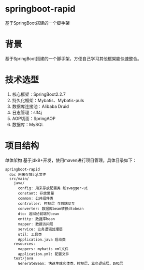 # springboot-rapid
基于SpringBoot搭建的一个脚手架

# 背景
基于SpringBoot搭建的一个脚手架，方便自己学习其他框架能快速整合。

# 技术选型
1. 核心框架：SpringBoot2.2.7
2. 持久化框架：Mybatis、Mybatis-puls
3. 数据库连接池：Alibaba Druid
4. 日志管理：slf4j
5. AOP切面：SpringAOP
6. 数据库：MySQL

# 项目结构
单体架构 基于jdk8+开发，使用maven进行项目管理。具体目录如下：
```
springboot-rapid
  doc 用来存放sql文件
  src/main/
    java/
      config: 用来存放配置类 如swagger-ui
      constant: 存放常量
      common: 公共组件类
      controller: 控制层 与前端交互
      converter: 数据库bean转换dtobean
      dto: 返回给前端的bean
      entity: 数据库bean
      mapper: 数据访问层
      service: 业务逻辑处理层
      util: 工具类
      Application.java 启动类
    resources:
      mappers: mybatis xml文件
      application.yml: 配置文件
    test/java
      GenerateBean: 快速生成实体类、控制层、业务逻辑层、DAO层
```
